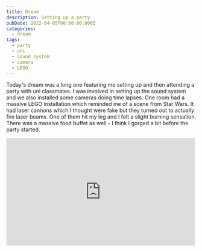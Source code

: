 ```yaml
---
title: Dream
description: Setting up a party
pubDate: 2022-04-05T00:00:00.000Z
categories:
  - dream
tags:
  - party
  - uni
  - sound system
  - camera
  - LEGO
---
```


Today's dream was a long one featuring me setting up and then attending a party with uni classmates. I was involved in setting up the sound system and we also installed some cameras doing time lapses. One room had a massive LEGO installation which reminded me of a scene from Star Wars. It had laser cannons which I thought were fake but they turned out to actually fire laser beams. One of them hit my leg and I felt a slight burning sensation. There was a massive food buffet as well - I think I gorged a bit before the party started.

<iframe src="https://www.facebook.com/plugins/post.php?href=https%3A%2F%2Fwww.facebook.com%2Fchris1.tham%2Fposts%2Fpfbid02LVDs8hbfkQwggWZF9Xxex6YCT4P4aQpwzqAb1RjiXcnS6B1Sb8zsLgADqVuQaM5tl&show_text=true&width=500" width="500" height="286" style="border:none;overflow:hidden" scrolling="no" frameborder="0" allowfullscreen="true" allow="autoplay; clipboard-write; encrypted-media; picture-in-picture; web-share"></iframe>
